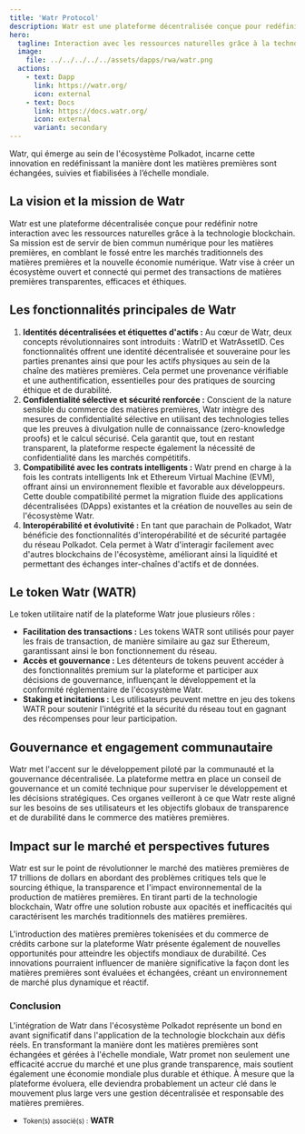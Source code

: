 ```yaml
---
title: 'Watr Protocol'
description: Watr est une plateforme décentralisée conçue pour redéfinir notre interaction avec les ressources naturelles grâce à la technologie blockchain.
hero:
  tagline: Interaction avec les ressources naturelles grâce à la technologie blockchain.
  image: 
    file: ../../../../../assets/dapps/rwa/watr.png
  actions:
    - text: Dapp
      link: https://watr.org/
      icon: external
    - text: Docs
      link: https://docs.watr.org/
      icon: external
      variant: secondary
---
```


Watr, qui émerge au sein de l'écosystème Polkadot, incarne cette innovation en redéfinissant la manière dont les matières premières sont échangées, suivies et fiabilisées à l’échelle mondiale.

## La vision et la mission de Watr
Watr est une plateforme décentralisée conçue pour redéfinir notre interaction avec les ressources naturelles grâce à la technologie blockchain. Sa mission est de servir de bien commun numérique pour les matières premières, en comblant le fossé entre les marchés traditionnels des matières premières et la nouvelle économie numérique. Watr vise à créer un écosystème ouvert et connecté qui permet des transactions de matières premières transparentes, efficaces et éthiques.

## Les fonctionnalités principales de Watr
1. **Identités décentralisées et étiquettes d'actifs :** Au cœur de Watr, deux concepts révolutionnaires sont introduits : WatrID et WatrAssetID. Ces fonctionnalités offrent une identité décentralisée et souveraine pour les parties prenantes ainsi que pour les actifs physiques au sein de la chaîne des matières premières. Cela permet une provenance vérifiable et une authentification, essentielles pour des pratiques de sourcing éthique et de durabilité.
2. **Confidentialité sélective et sécurité renforcée :** Conscient de la nature sensible du commerce des matières premières, Watr intègre des mesures de confidentialité sélective en utilisant des technologies telles que les preuves à divulgation nulle de connaissance (zero-knowledge proofs) et le calcul sécurisé. Cela garantit que, tout en restant transparent, la plateforme respecte également la nécessité de confidentialité dans les marchés compétitifs.
3. **Compatibilité avec les contrats intelligents :** Watr prend en charge à la fois les contrats intelligents Ink et Ethereum Virtual Machine (EVM), offrant ainsi un environnement flexible et favorable aux développeurs. Cette double compatibilité permet la migration fluide des applications décentralisées (DApps) existantes et la création de nouvelles au sein de l'écosystème Watr.
4. **Interopérabilité et évolutivité :** En tant que parachain de Polkadot, Watr bénéficie des fonctionnalités d'interopérabilité et de sécurité partagée du réseau Polkadot. Cela permet à Watr d'interagir facilement avec d'autres blockchains de l'écosystème, améliorant ainsi la liquidité et permettant des échanges inter-chaînes d'actifs et de données.

## Le token Watr (WATR)
Le token utilitaire natif de la plateforme Watr joue plusieurs rôles :
- **Facilitation des transactions :** Les tokens WATR sont utilisés pour payer les frais de transaction, de manière similaire au gaz sur Ethereum, garantissant ainsi le bon fonctionnement du réseau.
- **Accès et gouvernance :** Les détenteurs de tokens peuvent accéder à des fonctionnalités premium sur la plateforme et participer aux décisions de gouvernance, influençant le développement et la conformité réglementaire de l'écosystème Watr.
- **Staking et incitations :** Les utilisateurs peuvent mettre en jeu des tokens WATR pour soutenir l'intégrité et la sécurité du réseau tout en gagnant des récompenses pour leur participation.

## Gouvernance et engagement communautaire
Watr met l'accent sur le développement piloté par la communauté et la gouvernance décentralisée. La plateforme mettra en place un conseil de gouvernance et un comité technique pour superviser le développement et les décisions stratégiques. Ces organes veilleront à ce que Watr reste aligné sur les besoins de ses utilisateurs et les objectifs globaux de transparence et de durabilité dans le commerce des matières premières.

## Impact sur le marché et perspectives futures
Watr est sur le point de révolutionner le marché des matières premières de 17 trillions de dollars en abordant des problèmes critiques tels que le sourcing éthique, la transparence et l'impact environnemental de la production de matières premières. En tirant parti de la technologie blockchain, Watr offre une solution robuste aux opacités et inefficacités qui caractérisent les marchés traditionnels des matières premières.

L'introduction des matières premières tokenisées et du commerce de crédits carbone sur la plateforme Watr présente également de nouvelles opportunités pour atteindre les objectifs mondiaux de durabilité. Ces innovations pourraient influencer de manière significative la façon dont les matières premières sont évaluées et échangées, créant un environnement de marché plus dynamique et réactif.

### Conclusion
L'intégration de Watr dans l'écosystème Polkadot représente un bond en avant significatif dans l'application de la technologie blockchain aux défis réels. En transformant la manière dont les matières premières sont échangées et gérées à l'échelle mondiale, Watr promet non seulement une efficacité accrue du marché et une plus grande transparence, mais soutient également une économie mondiale plus durable et éthique. À mesure que la plateforme évoluera, elle deviendra probablement un acteur clé dans le mouvement plus large vers une gestion décentralisée et responsable des matières premières.

- <small>Token(s) associé(s) :</small> **WATR**

